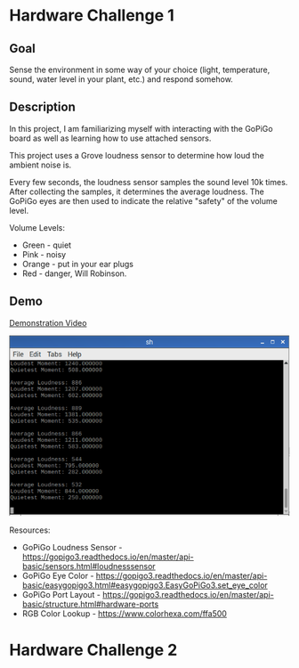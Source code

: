 # Hardware Challenge 1
## Goal
Sense the environment in some way of your choice (light, temperature, sound, water level in your plant, etc.) and respond somehow. 

## Description
In this project, I am familiarizing myself with interacting with the GoPiGo board as well as learning how to use attached sensors.

This project uses a Grove loudness sensor to determine how loud the ambient noise is. 

Every few seconds, the loudness sensor samples the sound level 10k times. After collecting the samples, it determines the average loudness.  The GoPiGo eyes are then used to indicate the relative "safety" of the volume level.

Volume Levels:
- Green - quiet
- Pink - noisy
- Orange - put in your ear plugs
- Red - danger, Will Robinson.

## Demo
[Demonstration Video](https://youtu.be/FjBthg8KJLI)

![Output Log](/ch1-img/log.png)
 
Resources:
- GoPiGo Loudness Sensor - https://gopigo3.readthedocs.io/en/master/api-basic/sensors.html#loudnesssensor
- GoPiGo Eye Color - https://gopigo3.readthedocs.io/en/master/api-basic/easygopigo3.html#easygopigo3.EasyGoPiGo3.set_eye_color
- GoPiGo Port Layout - https://gopigo3.readthedocs.io/en/master/api-basic/structure.html#hardware-ports
- RGB Color Lookup - https://www.colorhexa.com/ffa500

# Hardware Challenge 2
